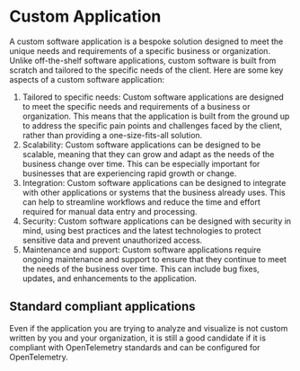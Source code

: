 # Custom Application

A custom software application is a bespoke solution designed to meet the unique needs and requirements of a specific business or organization. Unlike off-the-shelf software applications, custom software is built from scratch and tailored to the specific needs of the client. Here are some key aspects of a custom software application:
1. Tailored to specific needs: Custom software applications are designed to meet the specific needs and requirements of a business or organization. This means that the application is built from the ground up to address the specific pain points and challenges faced by the client, rather than providing a one-size-fits-all solution.
1. Scalability: Custom software applications can be designed to be scalable, meaning that they can grow and adapt as the needs of the business change over time. This can be especially important for businesses that are experiencing rapid growth or change.
1. Integration: Custom software applications can be designed to integrate with other applications or systems that the business already uses. This can help to streamline workflows and reduce the time and effort required for manual data entry and processing.
1. Security: Custom software applications can be designed with security in mind, using best practices and the latest technologies to protect sensitive data and prevent unauthorized access.
1. Maintenance and support: Custom software applications require ongoing maintenance and support to ensure that they continue to meet the needs of the business over time. This can include bug fixes, updates, and enhancements to the application.

## Standard compliant applications

Even if the application you are trying to analyze and visualize is not custom written by you and your organization, it is still a good candidate if it is compliant with OpenTelemetry standards and can be configured for OpenTelemetry.